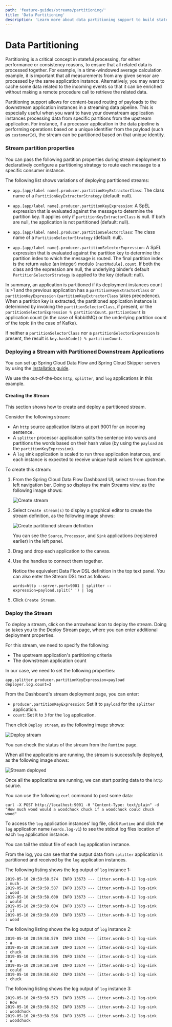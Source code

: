 ```yaml
---
path: 'feature-guides/streams/partitioning/'
title: 'Data Partitioning'
description: 'Learn more about data partitioning support to build stateful streaming data pipelines'
---
```


# Data Partitioning

Partitioning is a critical concept in stateful processing, for either performance or consistency reasons, to ensure that all related data is processed together.
For example, in a time-windowed average calculation example, it is important that all measurements from any given sensor are processed by the same application instance.
Alternatively, you may want to cache some data related to the incoming events so that it can be enriched without making a remote procedure call to retrieve the related data.

Partitioning support allows for content-based routing of payloads to the downstream application instances in a streaming data pipeline.
This is especially useful when you want to have your downstream application instances processing data from specific partitions from the upstream application.
For instance, if a processor application in the data pipeline is performing operations based on a unique identifier from the payload (such as `customerId`), the stream can be partitioned based on that unique identity.

### Stream partition properties

You can pass the following partition properties during stream deployment to declaratively configure a partitioning strategy to route each message to a specific consumer instance.

The following list shows variations of deploying partitioned streams:

- `app.[app/label name].producer.partitionKeyExtractorClass`: The class name of a `PartitionKeyExtractorStrategy` (default: null).

- `app.[app/label name].producer.partitionKeyExpression`: A SpEL expression that is evaluated against the message to determine the partition key. It applies only if `partitionKeyExtractorClass` is null. If both are null, the application is not partitioned (default: null).

- `app.[app/label name].producer.partitionSelectorClass`: The class name of a `PartitionSelectorStrategy` (default: null).

- `app.[app/label name].producer.partitionSelectorExpression`: A SpEL expression that is evaluated against the partition key to determine the partition index to which the message is routed. The final partition index is the return value (an integer) modulo `[nextModule].count`. If both the class and the expression are null, the underlying binder’s default `PartitionSelectorStrategy` is applied to the key (default: null).

In summary, an application is partitioned if its deployment instances count is >1 and the previous application has a `partitionKeyExtractorClass` or `partitionKeyExpression` (`partitionKeyExtractorClass` takes precedence). When a partition key is extracted, the partitioned application instance is determined by invoking the `partitionSelectorClass`, if present, or the `partitionSelectorExpression % partitionCount`. `partitionCount` is application count (in the case of RabbitMQ) or the underlying partition count of the topic (in the case of Kafka).

If neither a `partitionSelectorClass` nor a `partitionSelectorExpression` is present, the result is `key.hashCode() % partitionCount`.

### Deploying a Stream with Partitioned Downstream Applications

You can set up Spring Cloud Data Flow and Spring Cloud Skipper servers by using the [installation guide](%currentPath%/installation/).

We use the out-of-the-box `http`, `splitter`, and `log` applications in this example.

#### Creating the Stream

This section shows how to create and deploy a partitioned stream.

Consider the following stream:

- An `http` source application listens at port 9001 for an incoming sentence.
- A `splitter` processor application splits the sentence into words and partitions the words based on their hash value (by using the `payload` as the `partitionKeyExpression`).
- A `log` sink application is scaled to run three application instances, and each instance is expected to receive unique hash values from upstream.

To create this stream:

1. From the Spring Cloud Data Flow Dashboard UI, select `Streams` from the left navigation bar. Doing so displays the main Streams view, as the following image shows:

   ![Create stream](images/SCDF-create-stream.png)

1. Select `Create stream(s)` to display a graphical editor to create the stream definition, as the following image shows:

   ![Create partitioned stream definition](images/SCDF-create-partitioned-stream-definition.png)

   You can see the `Source`, `Processor`, and `Sink` applications (registered earlier) in the left panel.

1. Drag and drop each application to the canvas.

1. Use the handles to connect them together.

   Notice the equivalent Data Flow DSL definition in the top text panel.
   You can also enter the Stream DSL text as follows:

   ```
   words=http --server.port=9001 | splitter --expression=payload.split(' ') | log
   ```

1. Click `Create Stream`.

### Deploy the Stream

To deploy a stream, click on the arrowhead icon to deploy the stream.
Doing so takes you to the Deploy Stream page, where you can enter additional deployment properties.

For this stream, we need to specify the following:

- The upstream application's partitioning criteria
- The downstream application count

In our case, we need to set the following properties:

```
app.splitter.producer.partitionKeyExpression=payload
deployer.log.count=3
```

From the Dashboard's stream deployment page, you can enter:

- `producer.partitionKeyExpression`: Set it to `payload` for the `splitter` application.
- `count`: Set it to `3` for the `log` application.

Then click `Deploy stream`, as the following image shows:

![Deploy stream](images/SCDF-deploy-partitioned-stream.png)

You can check the status of the stream from the `Runtime` page.

When all the applications are running, the stream is successfully deployed, as the following image shows:

![Stream deployed](images/SCDF-status-partitioned-stream.png)

Once all the applications are running, we can start posting data to the `http` source.

You can use the following `curl` command to post some data:

```
curl -X POST http://localhost:9001 -H "Content-Type: text/plain" -d "How much wood would a woodchuck chuck if a woodchuck could chuck wood"
```

To access the `log` application instances' log file, click `Runtime` and click the `log` application name (`words.log-v1`) to see the stdout log files location of each `log` application instance.

You can tail the stdout file of each `log` application instance.

From the log, you can see that the output data from `splitter` application is partitioned and received by the `log` application instances.

The following listing shows the log output of `log` instance 1:

```
2019-05-10 20:59:58.574  INFO 13673 --- [itter.words-0-1] log-sink                                 : much
2019-05-10 20:59:58.587  INFO 13673 --- [itter.words-0-1] log-sink                                 : wood
2019-05-10 20:59:58.600  INFO 13673 --- [itter.words-0-1] log-sink                                 : would
2019-05-10 20:59:58.604  INFO 13673 --- [itter.words-0-1] log-sink                                 : if
2019-05-10 20:59:58.609  INFO 13673 --- [itter.words-0-1] log-sink                                 : wood
```

The following listing shows the log output of `log` instance 2:

```
2019-05-10 20:59:58.579  INFO 13674 --- [itter.words-1-1] log-sink                                 : a
2019-05-10 20:59:58.589  INFO 13674 --- [itter.words-1-1] log-sink                                 : chuck
2019-05-10 20:59:58.595  INFO 13674 --- [itter.words-1-1] log-sink                                 : a
2019-05-10 20:59:58.598  INFO 13674 --- [itter.words-1-1] log-sink                                 : could
2019-05-10 20:59:58.602  INFO 13674 --- [itter.words-1-1] log-sink                                 : chuck
```

The following listing shows the log output of `log` instance 3:

```
2019-05-10 20:59:58.573  INFO 13675 --- [itter.words-2-1] log-sink                                 : How
2019-05-10 20:59:58.582  INFO 13675 --- [itter.words-2-1] log-sink                                 : woodchuck
2019-05-10 20:59:58.586  INFO 13675 --- [itter.words-2-1] log-sink                                 : woodchuck
```
